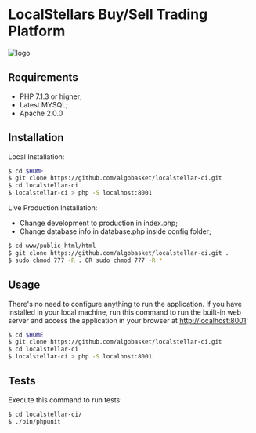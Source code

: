 LocalStellars Buy/Sell Trading Platform
========================

![logo](https://raw.githubusercontent.com/algobasket/localstellar-ci/master/public/images/localstellars-logo.png?token=AB7ENWJNLCJZUEEHJ2TBAZ252KCDU)

Requirements
------------
  * PHP 7.1.3 or higher;
  * Latest MYSQL;
  * Apache 2.0.0

Installation
------------

Local Installation:

```bash
$ cd $HOME
$ git clone https://github.com/algobasket/localstellar-ci.git
$ cd localstellar-ci
$ localstellar-ci > php -S localhost:8001
```

Live Production Installation:

  * Change development to production in index.php;
  * Change database info in database.php inside config folder;

```bash
$ cd www/public_html/html
$ git clone https://github.com/algobasket/localstellar-ci.git .
$ sudo chmod 777 -R . OR sudo chmod 777 -R *
```

Usage
-----

There's no need to configure anything to run the application. If you have
installed in your local machine, run this command to run the built-in
web server and access the application in your browser at <http://localhost:8001>:

```bash
$ cd $HOME
$ git clone https://github.com/algobasket/localstellar-ci.git
$ cd localstellar-ci
$ localstellar-ci > php -S localhost:8001 
```

Tests
-----

Execute this command to run tests:

```bash
$ cd localstellar-ci/
$ ./bin/phpunit
```

[1]: https://www.php.net/downloads.php
[2]: https://httpd.apache.org/download.cgi
[3]: https://dev.mysql.com/downloads/mysql/
[4]: https://www.stellar.org/developers/guides/concepts/test-net.html
[5]: http://testnet.stellarchain.io/
